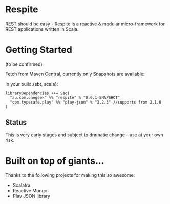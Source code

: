 # Respite

REST should be easy - Respite is a reactive & modular micro-framework for REST applications written in Scala.

# Getting Started

(to be confirmed)

Fetch from Maven Central, currently only Snapshots are available:

In your build.{sbt, scala}:

    libraryDependencies ++= Seq(
      "au.com.onegeek" %% "respite" % "0.0.1-SNAPSHOT",
      "com.typesafe.play" %% "play-json" % "2.2.3" //supports from 2.1.0
    )


## Status

This is very early stages and subject to dramatic change - use at your own risk.

# Built on top of giants...

Thanks to the following projects for making this so awesome:

* Scalatra
* Reactive Mongo
* Play JSON library